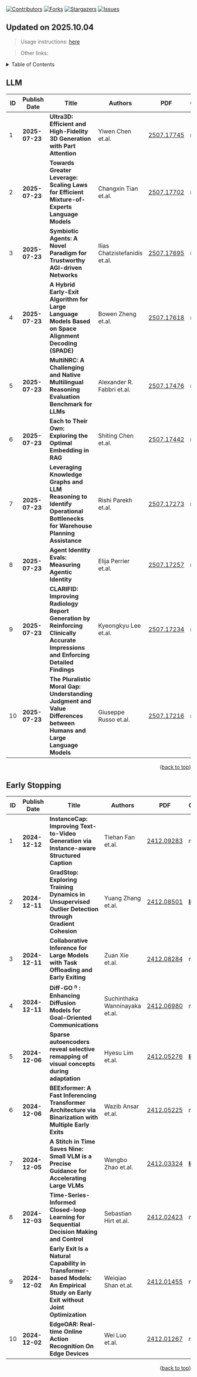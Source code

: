 [![Contributors][contributors-shield]][contributors-url]
[![Forks][forks-shield]][forks-url]
[![Stargazers][stars-shield]][stars-url]
[![Issues][issues-shield]][issues-url]

## Updated on 2025.10.04
> Usage instructions: [here](./docs/README.md#usage)

> Other links:
<details>
  <summary>Table of Contents</summary>
  <ol>
    <li><a href=#llm>LLM</a></li>
    <li><a href=#early-stopping>Early Stopping</a></li>
  </ol>
</details>

## LLM

|ID|Publish Date|Title|Authors|PDF|Code|Kimi|
|---|---|---|---|---|---|---|
| 1|**2025-07-23**|**Ultra3D: Efficient and High-Fidelity 3D Generation with Part Attention**|Yiwen Chen et.al.|[2507.17745](http://arxiv.org/pdf/2507.17745)|null|[Kimi](https://papers.cool/arxiv/2507.17745)|
| 2|**2025-07-23**|**Towards Greater Leverage: Scaling Laws for Efficient Mixture-of-Experts Language Models**|Changxin Tian et.al.|[2507.17702](http://arxiv.org/pdf/2507.17702)|null|[Kimi](https://papers.cool/arxiv/2507.17702)|
| 3|**2025-07-23**|**Symbiotic Agents: A Novel Paradigm for Trustworthy AGI-driven Networks**|Ilias Chatzistefanidis et.al.|[2507.17695](http://arxiv.org/pdf/2507.17695)|null|[Kimi](https://papers.cool/arxiv/2507.17695)|
| 4|**2025-07-23**|**A Hybrid Early-Exit Algorithm for Large Language Models Based on Space Alignment Decoding (SPADE)**|Bowen Zheng et.al.|[2507.17618](http://arxiv.org/pdf/2507.17618)|null|[Kimi](https://papers.cool/arxiv/2507.17618)|
| 5|**2025-07-23**|**MultiNRC: A Challenging and Native Multilingual Reasoning Evaluation Benchmark for LLMs**|Alexander R. Fabbri et.al.|[2507.17476](http://arxiv.org/pdf/2507.17476)|null|[Kimi](https://papers.cool/arxiv/2507.17476)|
| 6|**2025-07-23**|**Each to Their Own: Exploring the Optimal Embedding in RAG**|Shiting Chen et.al.|[2507.17442](http://arxiv.org/pdf/2507.17442)|null|[Kimi](https://papers.cool/arxiv/2507.17442)|
| 7|**2025-07-23**|**Leveraging Knowledge Graphs and LLM Reasoning to Identify Operational Bottlenecks for Warehouse Planning Assistance**|Rishi Parekh et.al.|[2507.17273](http://arxiv.org/pdf/2507.17273)|null|[Kimi](https://papers.cool/arxiv/2507.17273)|
| 8|**2025-07-23**|**Agent Identity Evals: Measuring Agentic Identity**|Elija Perrier et.al.|[2507.17257](http://arxiv.org/pdf/2507.17257)|null|[Kimi](https://papers.cool/arxiv/2507.17257)|
| 9|**2025-07-23**|**CLARIFID: Improving Radiology Report Generation by Reinforcing Clinically Accurate Impressions and Enforcing Detailed Findings**|Kyeongkyu Lee et.al.|[2507.17234](http://arxiv.org/pdf/2507.17234)|null|[Kimi](https://papers.cool/arxiv/2507.17234)|
|10|**2025-07-23**|**The Pluralistic Moral Gap: Understanding Judgment and Value Differences between Humans and Large Language Models**|Giuseppe Russo et.al.|[2507.17216](http://arxiv.org/pdf/2507.17216)|null|[Kimi](https://papers.cool/arxiv/2507.17216)|

<p align=right>(<a href=#updated-on-20251004>back to top</a>)</p>

## Early Stopping

|ID|Publish Date|Title|Authors|PDF|Code|Kimi|
|---|---|---|---|---|---|---|
| 1|**2024-12-12**|**InstanceCap: Improving Text-to-Video Generation via Instance-aware Structured Caption**|Tiehan Fan et.al.|[2412.09283](http://arxiv.org/abs/2412.09283)|null|[Kimi](https://papers.cool/arxiv/2412.09283)|
| 2|**2024-12-11**|**GradStop: Exploring Training Dynamics in Unsupervised Outlier Detection through Gradient Cohesion**|Yuang Zhang et.al.|[2412.08501](http://arxiv.org/abs/2412.08501)|**[link](https://github.com/Yann-zh/gradAE)**|[Kimi](https://papers.cool/arxiv/2412.08501)|
| 3|**2024-12-11**|**Collaborative Inference for Large Models with Task Offloading and Early Exiting**|Zuan Xie et.al.|[2412.08284](http://arxiv.org/abs/2412.08284)|null|[Kimi](https://papers.cool/arxiv/2412.08284)|
| 4|**2024-12-11**|**Diff-GO $^\text{n}$ : Enhancing Diffusion Models for Goal-Oriented Communications**|Suchinthaka Wanninayaka et.al.|[2412.06980](http://arxiv.org/abs/2412.06980)|null|[Kimi](https://papers.cool/arxiv/2412.06980)|
| 5|**2024-12-06**|**Sparse autoencoders reveal selective remapping of visual concepts during adaptation**|Hyesu Lim et.al.|[2412.05276](http://arxiv.org/abs/2412.05276)|**[link](https://github.com/dynamical-inference/patchsae)**|[Kimi](https://papers.cool/arxiv/2412.05276)|
| 6|**2024-12-06**|**BEExformer: A Fast Inferencing Transformer Architecture via Binarization with Multiple Early Exits**|Wazib Ansar et.al.|[2412.05225](http://arxiv.org/abs/2412.05225)|null|[Kimi](https://papers.cool/arxiv/2412.05225)|
| 7|**2024-12-05**|**A Stitch in Time Saves Nine: Small VLM is a Precise Guidance for Accelerating Large VLMs**|Wangbo Zhao et.al.|[2412.03324](http://arxiv.org/abs/2412.03324)|**[link](https://github.com/NUS-HPC-AI-Lab/SGL)**|[Kimi](https://papers.cool/arxiv/2412.03324)|
| 8|**2024-12-03**|**Time-Series-Informed Closed-loop Learning for Sequential Decision Making and Control**|Sebastian Hirt et.al.|[2412.02423](http://arxiv.org/abs/2412.02423)|null|[Kimi](https://papers.cool/arxiv/2412.02423)|
| 9|**2024-12-02**|**Early Exit Is a Natural Capability in Transformer-based Models: An Empirical Study on Early Exit without Joint Optimization**|Weiqiao Shan et.al.|[2412.01455](http://arxiv.org/abs/2412.01455)|null|[Kimi](https://papers.cool/arxiv/2412.01455)|
|10|**2024-12-02**|**EdgeOAR: Real-time Online Action Recognition On Edge Devices**|Wei Luo et.al.|[2412.01267](http://arxiv.org/abs/2412.01267)|null|[Kimi](https://papers.cool/arxiv/2412.01267)|

<p align=right>(<a href=#updated-on-20251004>back to top</a>)</p>

[contributors-shield]: https://img.shields.io/github/contributors/keyunj/cv-arxiv-daily.svg?style=for-the-badge
[contributors-url]: https://github.com/keyunj/cv-arxiv-daily/graphs/contributors
[forks-shield]: https://img.shields.io/github/forks/keyunj/cv-arxiv-daily.svg?style=for-the-badge
[forks-url]: https://github.com/keyunj/cv-arxiv-daily/network/members
[stars-shield]: https://img.shields.io/github/stars/keyunj/cv-arxiv-daily.svg?style=for-the-badge
[stars-url]: https://github.com/keyunj/cv-arxiv-daily/stargazers
[issues-shield]: https://img.shields.io/github/issues/keyunj/cv-arxiv-daily.svg?style=for-the-badge
[issues-url]: https://github.com/keyunj/cv-arxiv-daily/issues

